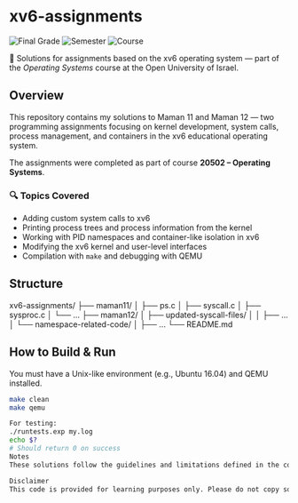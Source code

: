 # xv6-assignments

![Final Grade](https://img.shields.io/badge/grade-100-brightgreen.svg)
![Semester](https://img.shields.io/badge/semester-2024A-blue.svg)
![Course](https://img.shields.io/badge/course-operating_systems-lightgrey.svg)


📘 Solutions for assignments based on the xv6 operating system — part of the *Operating Systems* course at the Open University of Israel.

## Overview

This repository contains my solutions to Maman 11 and Maman 12 — two programming assignments focusing on kernel development, system calls, process management, and containers in the xv6 educational operating system.

The assignments were completed as part of course **20502 – Operating Systems**.

### 🔍 Topics Covered
- Adding custom system calls to xv6
- Printing process trees and process information from the kernel
- Working with PID namespaces and container-like isolation in xv6
- Modifying the xv6 kernel and user-level interfaces
- Compilation with `make` and debugging with QEMU

## Structure

xv6-assignments/
├── maman11/
│ ├── ps.c
│ ├── syscall.c
│ ├── sysproc.c
│ └── ...
├── maman12/
│ ├── updated-syscall-files/
│ │ ├── ...
│ └── namespace-related-code/
│ ├── ...
└── README.md

## How to Build & Run

You must have a Unix-like environment (e.g., Ubuntu 16.04) and QEMU installed.

```bash
make clean
make qemu

For testing:
./runtests.exp my.log
echo $?
# Should return 0 on success
Notes
These solutions follow the guidelines and limitations defined in the course, including restrictions on modifying certain files (e.g., syscall.h), and follow conventions for system call naming and kernel structure.

Disclaimer
This code is provided for learning purposes only. Please do not copy solutions directly — understanding and implementing the logic yourself is key to mastering systems programming.
